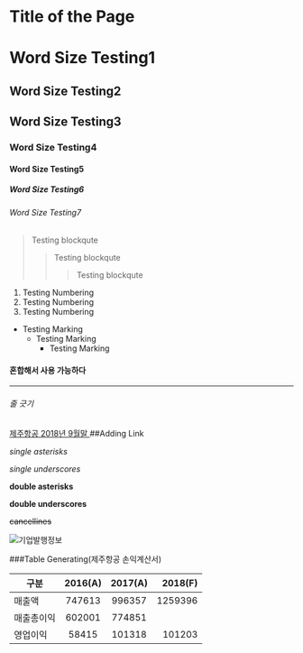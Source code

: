 Title of the Page
============

# Word Size Testing1
## Word Size Testing2
## Word Size Testing3
### Word Size Testing4
#### Word Size Testing5
##### Word Size Testing6
###### Word Size Testing7

> Testing blockqute
>> Testing blockqute
>>> Testing blockqute

1. Testing Numbering
2. Testing Numbering
3. Testing Numbering

+ Testing Marking
    + Testing Marking
        + Testing Marking
#### 혼합해서 사용 가능하다

<hr/>

###### 줄 긋기

[제주항공 2018년 9월말 ](https://dart.fss.or.kr/dsaf001/main.do?rcpNo=20181114001861)
##Adding Link

*single asterisks*

_single underscores_

**double asterisks**

__double underscores__

~~cancellines~~

![기업발행정보](https://github.com/jaehchangSCSC/JavaClass/blob/master/%EA%B8%B0%EC%97%85%20%EB%B0%9C%ED%96%89%20%EC%A0%95%EB%B3%B4.JPG)

###Table Generating(제주항공 손익계산서)

|구분 |2016(A)|2017(A)|2018(F)|
|-----|:---------:|:---------:|----------:|
|매출액|747613|996357|1259396|
|매출총이익|602001|774851|    |
|영업이익|58415|101318|101203|

